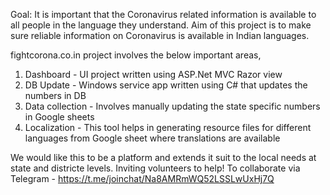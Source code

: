 Goal: It is important that the Coronavirus related information is available to all people in the language they understand. Aim of this project is to make sure reliable information on Coronavirus is available in Indian languages.

fightcorona.co.in project involves the below important areas,

1. Dashboard - UI project written using ASP.Net MVC Razor view
2. DB Update - Windows service app written using C# that updates the numbers in DB
3. Data collection - Involves manually updating the state specific numbers in Google sheets
4. Localization - This tool helps in generating resource files for different languages from Google sheet where translations are available

We would like this to be a platform and extends it suit to the local needs at state and districte levels. Inviting volunteers to help! To collaborate via Telegram - https://t.me/joinchat/Na8AMRmWQ52LSSLwUxHj7Q
